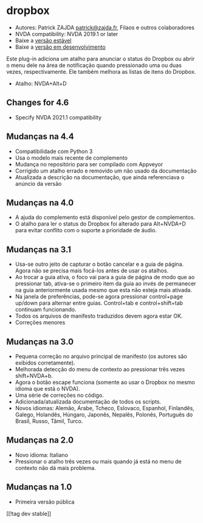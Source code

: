 # dropbox #

* Autores: Patrick ZAJDA <patrick@zajda.fr>, Filaos e outros colaboradores
* NVDA compatibility: NVDA 2019.1 or later
* Baixe a [versão estável][1]
* Baixe a [versão em desenvolvimento][2]

Este plug-in adiciona um atalho para anunciar o status do Dropbox ou abrir o
menu dele na área de notificação quando pressionado uma ou duas vezes,
respectivamente. Ele também melhora as listas de itens do Dropbox.

* Atalho: NVDA+Alt+D


## Changes for 4.6 ##

* Specify NVDA 2021.1 compatibility

## Mudanças na 4.4 ##

* Compatibilidade com Python 3
* Usa o modelo mais recente de complemento
* Mudança no repositório para ser compilado com Appveyor
* Corrigido um atalho errado e removido um não usado da documentação
* Atualizada a descrição na documentação, que ainda referenciava o anúncio
  da versão

## Mudanças na 4.0 ##

* A ajuda do complemento está disponível pelo gestor de complementos.
* O atalho para ler o status do Dropbox foi alterado para Alt+NVDA+D para
  evitar conflito com o suporte a prioridade de áudio.

## Mudanças na 3.1 ##

* Usa-se outro jeito de capturar o botão cancelar e a guia de página. Agora
  não se precisa mais focá-los antes de usar os atalhos.
* Ao trocar a guia ativa, o foco vai para a guia de página de modo que ao
  pressionar tab, ativa-se o primeiro item da guia ao invés de permanecer na
  guia anteriormente usada mesmo que esta não esteja mais ativada.
* Na janela de preferências, pode-se agora pressionar control+page up/down
  para alternar entre guias. Control+tab e control+shift+tab continuam
  funcionando.
* Todos os arquivos de manifesto traduzidos devem agora estar OK.
* Correções menores

## Mudanças na 3.0 ##

* Pequena correção no arquivo principal de manifesto (os autores são
  exibidos corretamente).
* Melhorada detecção do menu de contexto ao pressionar três vezes
  shift+NVDA+b.
* Agora o botão escape funciona (somente ao usar o Dropbox no mesmo idioma
  que está o NVDA).
* Uma série de correções no código.
* Adicionada/atualizada documentação de todos os scripts.
* Novos idiomas: Alemão, Árabe, Tcheco, Eslovaco, Espanhol, Finlandês,
  Galego, Holandês, Húngaro, Japonês, Nepalês, Polonês, Português do Brasil,
  Russo, Tâmil, Turco.

## Mudanças na 2.0 ##

* Novo idioma: Italiano
* Pressionar o atalho três vezes ou mais quando já está no menu de contexto
  não dá mais problema.

## Mudanças na 1.0 ##

* Primeira versão pública

[[!tag dev stable]]

[1]: https://www.nvaccess.org/addonStore/legacy?file=dropbox

[2]: https://www.nvaccess.org/addonStore/legacy?file=dx-dev
